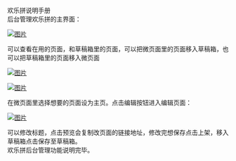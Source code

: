 欢乐拼说明手册  
后台管理欢乐拼的主界面：

[![](https://dn-coding-net-production-pp.qbox.me/2381f893-f6fd-43eb-896d-285da6be8bc5.png "图片")](https://dn-coding-net-production-pp.qbox.me/2381f893-f6fd-43eb-896d-285da6be8bc5.png)

可以查看在用的页面，和草稿箱里的页面，可以把微页面里的页面移入草稿箱，也可以把草稿箱里的页面移入微页面

[![](https://dn-coding-net-production-pp.qbox.me/58a9901a-2262-4528-9a65-2a9d03429946.png "图片")](https://dn-coding-net-production-pp.qbox.me/58a9901a-2262-4528-9a65-2a9d03429946.png)

[![](https://dn-coding-net-production-pp.qbox.me/1c573028-0e37-4952-b059-8aa736ec00fa.png "图片")](https://dn-coding-net-production-pp.qbox.me/1c573028-0e37-4952-b059-8aa736ec00fa.png)

在微页面里选择想要的页面设为主页。点击编辑按钮进入编辑页面：

[![](https://dn-coding-net-production-pp.qbox.me/398088ae-ef4d-4ae3-b5f7-79fa75d90065.png "图片")](https://dn-coding-net-production-pp.qbox.me/398088ae-ef4d-4ae3-b5f7-79fa75d90065.png)

可以修改标题，点击预览会复制改页面的链接地址，修改完想保存点击上架，移入草稿箱点击保存至草稿箱。  
欢乐拼后台管理功能说明完毕。

